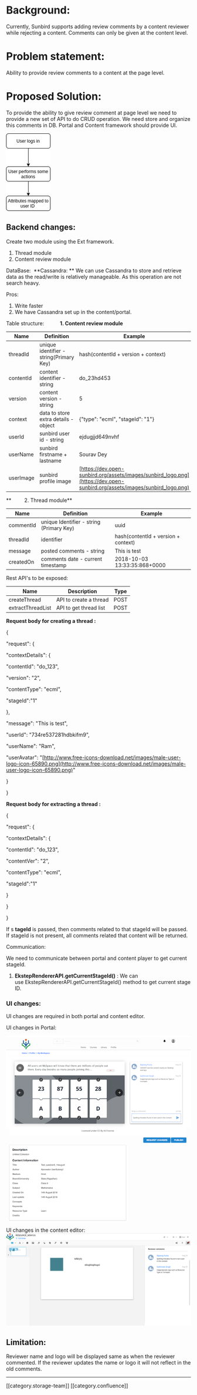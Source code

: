 
# Background:
Currently, Sunbird supports adding review comments by a content reviewer while rejecting a content. Comments can only be given at the content level.


# Problem statement:
Ability to provide review comments to a content at the page level.


# Proposed Solution:
To provide the ability to give review comment at page level we need to provide a new set of API to do CRUD operation. We need store and organize this comments in DB. Portal and Content framework should provide UI.



![](images/storage/Untitled%20Diagram.jpg)




## Backend changes:
Create two module using the Ext framework.


1. Thread module
1. Content review module

DataBase:  **Cassandra: ** We can use Cassandra to store and retrieve data as the read/write is relatively manageable. As this operation are not search heavy.

Pros: 


1. Write faster
1. We have Cassandra set up in the content/portal. 

Table structure:           **1. Content review module** 



| Name | Definition | Example | 
|  --- |  --- |  --- | 
| threadId | unique identifier - string(Primary Key) | hash(contentId + version + context) | 
| contentId | content identifier - string | do_23hd453 | 
| version | content version - string | 5 | 
| context | data to store extra details - object |  {"type": "ecml", "stageId": "1"} | 
| userId | sunbird user id - string | ejdugjjd649nvhf | 
| userName | sunbird firstname + lastname | Sourav Dey | 
| userImage | sunbird profile image | [https://dev.open-sunbird.org/assets/images/sunbird_logo.png](https://dev.open-sunbird.org/assets/images/sunbird_logo.png) | 



 **         2. Thread module** 



| Name | Definition | Example | 
|  --- |  --- |  --- | 
| commentId | unique Identifier - string (Primary Key) | uuid | 
| threadId | identifier | hash(contentId + version + context) | 
| message | posted comments - string | This is test | 
| createdOn | comments date - current timestamp | 2018-10-03 13:33:35:868+0000 | 



Rest API's to be exposed:



| Name | Description | Type | 
|  --- |  --- |  --- | 
| createThread | API to create a thread | POST | 
| extractThreadList | API to get thread list | POST | 



 **Request body for creating a thread :** 

{

"request": {

"contextDetails": {

"contentId": "do_123",

"version": "2",

"contentType": "ecml",

"stageId":"1"

},

"message": "This is test",

"userId": "734re537281hdbkifm9",

"userName": "Ram",

"userAvatar": "[http://www.free-icons-download.net/images/male-user-logo-icon-65890.png](http://www.free-icons-download.net/images/male-user-logo-icon-65890.png)"

}

}



 **Request body for extracting a thread :** 

{

"request": {

"contextDetails": {

"contentId": "do_123",

"contentVer": "2",

"contentType": "ecml",

"stageId":"1"

}

}

}

If s **tageId**  is passed, then comments related to that stageId will be passed. If stageId is not present, all comments related that content will be returned.

Communication: 

We need to communicate between portal and content player to get current stageId.


1.  **EkstepRendererAPI.getCurrentStageId()** : We can use EkstepRendererAPI.getCurrentStageId() method to get current stage ID.


### UI changes:
UI changes are required in both portal and content editor.

UI changes in Portal: 

![](images/storage/2.png)



UI changes in the content editor:![](images/storage/3.png)




## Limitation: 
Reviewer name and logo will be displayed same as when the reviewer commented. If the reviewer updates the name or logo it will not reflect in the old comments.









*****

[[category.storage-team]] 
[[category.confluence]] 
